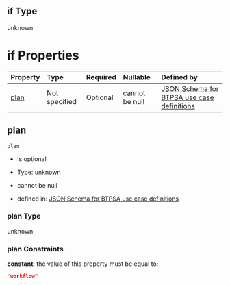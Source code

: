 ## if Type

unknown

# if Properties

| Property      | Type          | Required | Nullable       | Defined by                                                                                                                                                                                                                                  |
| :------------ | :------------ | :------- | :------------- | :------------------------------------------------------------------------------------------------------------------------------------------------------------------------------------------------------------------------------------------ |
| [plan](#plan) | Not specified | Optional | cannot be null | [JSON Schema for BTPSA use case definitions](btpsa-usecase-properties-services-items-allof-1-then-allof-85-then-allof-1-if-properties-plan.md "undefined#/properties/services/items/allOf/1/then/allOf/85/then/allOf/1/if/properties/plan") |

## plan



`plan`

*   is optional

*   Type: unknown

*   cannot be null

*   defined in: [JSON Schema for BTPSA use case definitions](btpsa-usecase-properties-services-items-allof-1-then-allof-85-then-allof-1-if-properties-plan.md "undefined#/properties/services/items/allOf/1/then/allOf/85/then/allOf/1/if/properties/plan")

### plan Type

unknown

### plan Constraints

**constant**: the value of this property must be equal to:

```json
"workflow"
```
